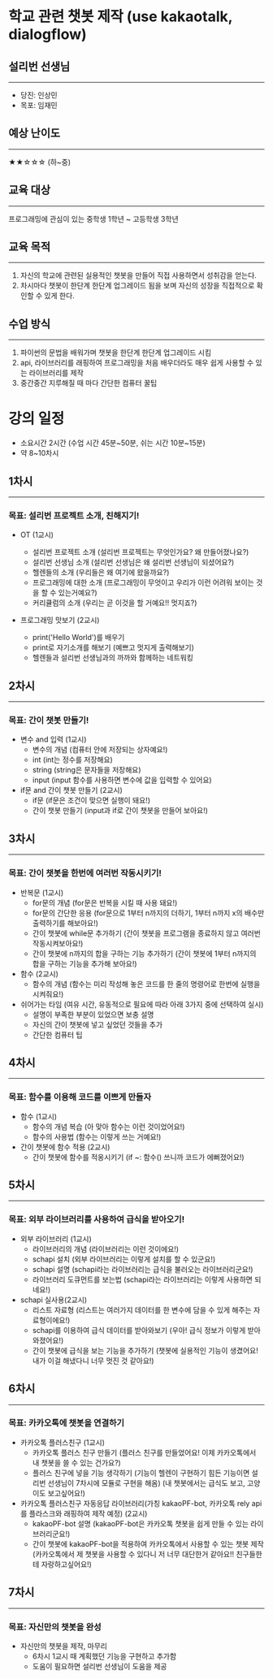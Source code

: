 # 학교 관련 챗봇 제작 (use kakaotalk, dialogflow)


## 설리번 선생님
---
* 당진: 인상민
* 목포: 임재민

## 예상 난이도
---
★★☆☆☆ (하~중)

## 교육 대상
---
프로그래밍에 관심이 있는 중학생 1학년 ~ 고등학생 3학년

## 교육 목적
---
1. 자신의 학교에 관련된 실용적인 챗봇을 만들어 직접 사용하면서 성취감을 얻는다.
2. 차시마다 챗봇이 한단계 한단계 업그레이드 됨을 보며 자신의 성장을 직접적으로 확인할 수 있게 한다.

## 수업 방식
---
1. 파이썬의 문법을 배워가며 챗봇을 한단계 한단계 업그레이드 시킴
2. api, 라이브러리를 래핑하여 프로그래밍을 처음 배우더라도 매우 쉽게 사용할 수 있는 라이브러리를 제작
3. 중간중간 지루해질 때 마다 간단한 컴퓨터 꿀팁

# 강의 일정
* 소요시간 2시간 (수업 시간 45분~50분, 쉬는 시간 10분~15분)
* 약 8~10차시


## 1차시
---
### 목표: 설리번 프로젝트 소개, 친해지기!
* OT (1교시)
    * 설리번 프로젝트 소개 (설리번 프로젝트는 무엇인가요? 왜 만들어졌나요?)
    * 설리번 선생님 소개 (설리번 선생님은 왜 설리번 선생님이 되셨어요?)
    * 헬렌들의 소개 (우리들은 왜 여기에 왔을까요?)
    * 프로그래밍에 대한 소개 (프로그래밍이 무엇이고 우리가 이런 어려워 보이는 것을 할 수 있는거예요?)
    * 커리큘럼의 소개 (우리는 곧 이것을 할 거예요!! 멋지죠?)

* 프로그래밍 맛보기 (2교시)
    * print('Hello World')를 배우기
    * print로 자기소개를 해보기 (예쁘고 멋지게 출력해보기)
    * 헬렌들과 설리번 선생님과의 까까와 함께하는 네트워킹

## 2차시
---
### 목표: 간이 챗봇 만들기!
* 변수 and 입력 (1교시)
    * 변수의 개념 (컴퓨터 안에 저장되는 상자예요!)
    * int (int는 정수를 저장해요)
    * string (string은 문자들을 저장해요)
    * input (input 함수를 사용하면 변수에 값을 입력할 수 있어요)
* if문 and 간이 챗봇 만들기 (2교시)
    * if문 (if문은 조건이 맞으면 실행이 돼요!)
    * 간이 챗봇 만들기 (input과 if로 간이 챗봇을 만들어 보아요!)

## 3차시
---
### 목표: 간이 챗봇을 한번에 여러번 작동시키기!
*  반복문 (1교시)
    *  for문의 개념 (for문은 반복을 시킬 때 사용 돼요!)
    *  for문의 간단한 응용 (for문으로 1부터 n까지의 더하기, 1부터 n까지 x의 배수만 출력하기를 해보아요!)
    *  간이 챗봇에 while문 추가하기 (간이 챗봇을 프로그램을 종료하지 않고 여러번 작동시켜보아요!)
    *  간이 챗봇에 n까지의 합을 구하는 기능 추가하기 (간이 챗봇에 1부터 n까지의 합을 구하는 기능을 추가해 보아요!)
* 함수 (2교시)
    * 함수의 개념 (함수는 미리 작성해 놓은 코드를 한 줄의 명령어로 한번에 실행을 시켜줘요!)
* 쉬어가는 타임 (여유 시간, 유동적으로 필요에 따라 아래 3가지 중에 선택하여 실시)
    * 설명이 부족한 부분이 있었으면 보충 설명
    * 자신의 간이 챗봇에 넣고 싶었던 것들을 추가
    * 간단한 컴퓨터 팁

## 4차시
---
### 목표: 함수를 이용해 코드를 이쁘게 만들자
* 함수 (1교시)
    * 함수의 개념 복습 (아 맞아 함수는 이런 것이었어요!)
    * 함수의 사용법 (함수는 이렇게 쓰는 거예요!)
* 간이 챗봇에 함수 적용 (2교시)
    * 간이 챗봇에 함수를 적옹시키기 (if ~: 함수() 쓰니까 코드가 에뻐졌어요!)

## 5차시
---
### 목표: 외부 라이브러리를 사용하여 급식을 받아오기!
* 외부 라이브러리 (1교시)
    * 라이브러리의 개념 (라이브러리는 이런 것이에요!)
    * schapi 설치 (외부 라이브러리는 이렇게 설치를 할 수 있군요!)
    * schapi 설명 (schapi라는 라이브러리는 급식을 불러오는 라이브러리군요!)
    * 라이브러리 도큐먼트를 보는법 (schapi라는 라이브러리는 이렇게 사용하면 되네요!)
* schapi 실사용(2교시)
    * 리스트 자료형 (리스트는 여러가지 데이터를 한 변수에 담을 수 있게 해주는 자료형이에요!)
    * schapi를 이용하여 급식 데이터를 받아와보기 (우아! 급식 정보가 이렇게 받아와졌어요!)
    * 간이 챗봇에 급식을 보는 기능을 추가하기 (챗봇에 실용적인 기능이 생겼어요! 내가 이걸 해냈다니 너무 멋진 것 같아요!)

## 6차시
---
### 목표: 카카오톡에 챗봇을 연결하기
* 카카오톡 플러스친구 (1교시)
    * 카카오톡 플러스 친구 만들기 (플러스 친구를 만들었어요! 이제 카카오톡에서 내 챗봇을 쓸 수 있는 건가요?)
    * 플러스 친구에 넣을 기능 생각하기 (기능이 헬렌이 구현하기 힘든 기능이면 설리번 선생님이 7차시에 모듈로 구현을 해옴) (내 챗봇에서는 급식도 보고, 고양이도 보고싶어요!)
* 카카오톡 플러스친구 자동응답 라이브러리(가칭 kakaoPF-bot, 카카오톡 rely api를 플라스크와 래핑하여 제작 예정) (2교시)
    * kakaoPF-bot 설명 (kakaoPF-bot은 카카오톡 챗봇을 쉽게 만들 수 있는 라이브러리군요!)
    * 간이 챗봇에 kakaoPF-bot을 적용하여 카카오톡에서 사용할 수 있는 챗봇 제작 (카카오톡에서 제 챗봇을 사용할 수 있다니 저 너무 대단한거 같아요!! 친구들한테 자랑하고싶어요!)

## 7차시
---
### 목표: 자신만의 챗봇을 완성
* 자신만의 챗봇을 제작, 마무리
    * 6차시 1교시 때 계획했던 기능을 구현하고 추가함
    * 도움이 필요하면 설리번 선생님이 도움을 제공
